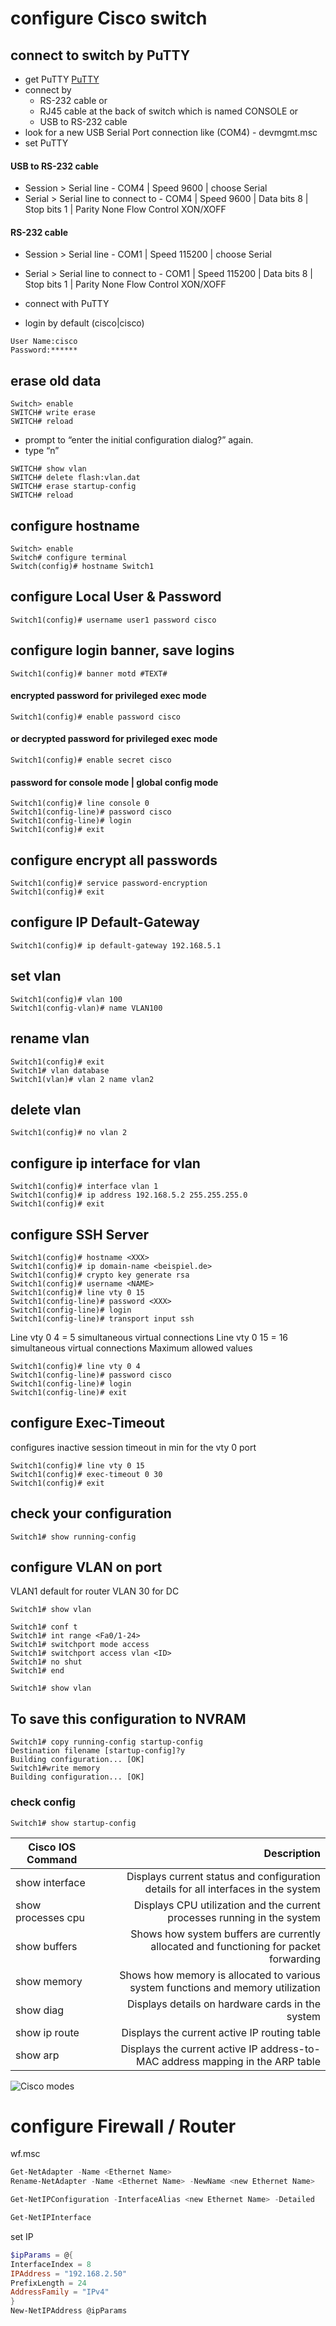# configure Cisco switch
## connect to switch by PuTTY
- get PuTTY [PuTTY](https://www.putty.org/)
- connect by 
  - RS-232 cable or 
  - RJ45 cable at the back of switch which is named CONSOLE or
  - USB to RS-232 cable
- look for a new USB Serial Port connection like (COM4) - devmgmt.msc
- set PuTTY
#### USB to RS-232 cable
  - Session > Serial line - COM4 | Speed 9600 | choose Serial
  - Serial > Serial line to connect to - COM4 | Speed 9600 | Data bits 8 | Stop bits 1 | Parity None Flow Control XON/XOFF

#### RS-232 cable
  - Session > Serial line - COM1 | Speed 115200 | choose Serial
  - Serial > Serial line to connect to - COM1 | Speed 115200 | Data bits 8 | Stop bits 1 | Parity None Flow Control XON/XOFF

- connect with PuTTY
- login by default (cisco|cisco)
```cisco
User Name:cisco
Password:******
```
## erase old data
```cisco
Switch> enable
SWITCH# write erase 
SWITCH# reload
```
- prompt to “enter the initial configuration dialog?” again. 
- type “n”
```cisco
SWITCH# show vlan
SWITCH# delete flash:vlan.dat
SWITCH# erase startup-config
SWITCH# reload
```

## configure hostname
```cisco
Switch> enable
Switch# configure terminal
Switch(config)# hostname Switch1
```
## configure Local User & Password
```cisco
Switch1(config)# username user1 password cisco
```
## configure login banner, save logins
```cisco
Switch1(config)# banner motd #TEXT#
```
#### encrypted password for privileged exec mode
```cisco
Switch1(config)# enable password cisco
```
#### or decrypted password for privileged exec mode
```cisco
Switch1(config)# enable secret cisco
```
#### password for console mode | global config mode
```cisco
Switch1(config)# line console 0
Switch1(config-line)# password cisco
Switch1(config-line)# login
Switch1(config)# exit
```
## configure encrypt all passwords
```cisco
Switch1(config)# service password-encryption
Switch1(config)# exit
```
## configure IP Default-Gateway
```cisco
Switch1(config)# ip default-gateway 192.168.5.1
```
## set vlan
```cisco
Switch1(config)# vlan 100 
Switch1(config-vlan)# name VLAN100
```
## rename vlan
```cisco
Switch1(config)# exit
Switch1# vlan database
Switch1(vlan)# vlan 2 name vlan2 
```
## delete vlan
```cisco
Switch1(config)# no vlan 2
```
## configure ip interface for vlan
```cisco
Switch1(config)# interface vlan 1
Switch1(config)# ip address 192.168.5.2 255.255.255.0
Switch1(config)# exit
```
## configure SSH Server
```cisco
Switch1(config)# hostname <XXX>
Switch1(config)# ip domain-name <beispiel.de>
Switch1(config)# crypto key generate rsa
Switch1(config)# username <NAME>
Switch1(config)# line vty 0 15
Switch1(config-line)# password <XXX>
Switch1(config-line)# login
Switch1(config-line)# transport input ssh
```
Line vty 0 4 = 5 simultaneous virtual connections
Line vty 0 15 = 16 simultaneous virtual connections Maximum allowed values
```cisco
Switch1(config)# line vty 0 4
Switch1(config-line)# password cisco
Switch1(config-line)# login
Switch1(config-line)# exit
```
## configure Exec-Timeout
configures inactive session timeout in min for the vty 0 port
```cisco
Switch1(config)# line vty 0 15
Switch1(config)# exec-timeout 0 30
Switch1(config)# exit
```

## check your configuration
```cisco
Switch1# show running-config
```
## configure VLAN on port
VLAN1 default for router
VLAN 30 for DC
```cisco
Switch1# show vlan

Switch1# conf t
Switch1# int range <Fa0/1-24>
Switch1# switchport mode access
Switch1# switchport access vlan <ID>
Switch1# no shut
Switch1# end

Switch1# show vlan
```
## To save this configuration to NVRAM
```cisco
Switch1# copy running-config startup-config
Destination filename [startup-config]?y
Building configuration... [OK]
Switch1#write memory
Building configuration... [OK]
```
### check config
```cisco
Switch1# show startup-config
```
| Cisco IOS Command  | Description   |
| -----------------  | -------------:|
| show interface     | Displays current status and configuration details for all interfaces in the system |
| show processes cpu | Displays CPU utilization and the current processes running in the system |
| show buffers       | Shows how system buffers are currently allocated and functioning for packet forwarding |
| show memory        | Shows how memory is allocated to various system functions and memory utilization |
| show diag          | Displays details on hardware cards in the system |
| show ip route      | Displays the current active IP routing table |
| show arp           | Displays the current active IP address-to-MAC address mapping in the ARP table |

![Cisco modes](./img%20-%20cisco%20modes.png)

# configure Firewall / Router
wf.msc
```powershell
Get-NetAdapter -Name <Ethernet Name>
Rename-NetAdapter -Name <Ethernet Name> -NewName <new Ethernet Name>

Get-NetIPConfiguration -InterfaceAlias <new Ethernet Name> -Detailed

Get-NetIPInterface
```
set IP
```powershell
$ipParams = @{
InterfaceIndex = 8
IPAddress = "192.168.2.50"
PrefixLength = 24
AddressFamily = "IPv4"
}
New-NetIPAddress @ipParams
```
